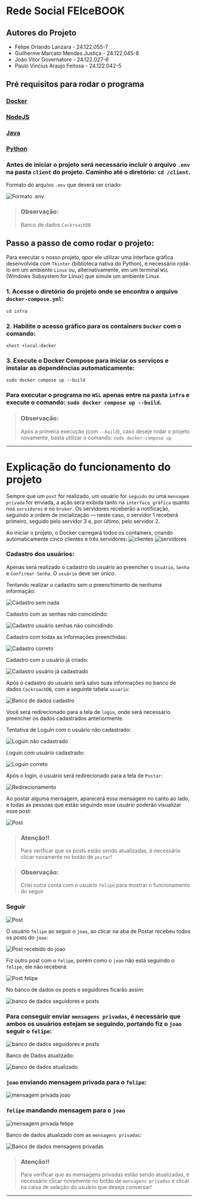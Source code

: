 # Rede Social FEIceBOOK 

## Autores do Projeto
* Felipe Orlando Lanzara - 24.122.055-7
* Guilherme Marcato Mendes Justiça - 24.122.045-8
* João Vitor Governatore - 24.122.027-6
* Paulo Vincius Araujo Feitosa - 24.122.042-5

## Pré requisitos para rodar o programa

### [Docker](https://www.docker.com/)
### [NodeJS](https://nodejs.org/pt/download/current)
### [Java](https://www.oracle.com/java/technologies/downloads/)
### [Python](https://www.python.org/downloads/)
### Antes de iniciar o projeto será necessário incluir o arquivo ```.env``` na pasta ```client``` do projeto. Caminho até o diretório: ```cd /client```.

Formato do arquivo ```.env``` que deverá ser criado:

![Formato .env](https://cdn.discordapp.com/attachments/1372327706980651028/1375306552935845942/image.png?ex=6831358a&is=682fe40a&hm=737ac7936cb6a8ae20efc81406da8bc537a9f79ccffaca688b5c9d200507225c&)
> ### Observação:  
> Banco de dados ```CockroachDB```

## Passo a passo de como rodar o projeto:

Para executar o nosso projeto, qpor ele utilizar uma interface gráfica desenvolvida com ```Tkinter``` (biblioteca nativa do Python), é necessário rodá-lo em um ambiente ```Linux``` ou, alternativamente, em um terminal ```WSL``` (Windows Subsystem for Linux) que simule um ambiente Linux.


### 1.  Acesse o diretório do projeto onde se encontra o arquivo ```docker-compose.yml```:
```cd infra```

### 2. Habilite o acesso gráfico para os containers ```Docker``` com o comando:
```xhost +local:docker```

### 3. Execute o Docker Compose para iniciar os serviços e instalar as dependências automaticamente:
```sudo docker compose up --build```

### Para executar o programa no ```WSL``` apenas entre na pasta ```ìnfra``` e execute o comando: ```sudo docker compose up --build```. 

> ### Observação:  
> Após a primeira execução (com `--build`), caso deseje rodar o projeto novamente, basta utilizar o comando:
> ```sudo docker-compose up```
---

# Explicação do funcionamento do projeto
Sempre que um ```post``` for realizado, um usuário for ```seguido``` ou uma ```mensagem privada``` for enviada, a ação será exibida tanto na ```interface gráfica``` quanto nos ```servidores``` e no ```broker```. Os servidores receberão a notificação, seguindo a ordem de inicialização — neste caso, o servidor 1 receberá primeiro, seguido pelo servidor 3 e, por último, pelo servidor 2.

Ao iniciar o projeto, o Docker carregará todos os containers, criando automaticamente cinco clientes e três servidores:
![clientes](https://cdn.discordapp.com/attachments/1372327706980651028/1375517572056743986/image.png?ex=6831fa11&is=6830a891&hm=d588b80992cb42e55c8507f381b59a4e8b93e2c8250cae5c9aed519dc3c4eacd&)
![servidores](https://cdn.discordapp.com/attachments/1372327706980651028/1375518225449615420/image.png?ex=6831faac&is=6830a92c&hm=02f8e6310ee20bd140dc6c55ef25a46e868d27e596391fbc5fe948c0fb4f1877&)

### Cadastro dos usuários:
Apenas será realizado o cadastro do usuário ao preencher o ```Usuário```, ```Senha``` e ```Confirmar Senha```. O ```usuário``` deve ser único.

Tentando realizar o cadastro sem o preenchimento de nenhuma informação:

![Cadastro sem nada](https://cdn.discordapp.com/attachments/1372327706980651028/1375519001681072189/image.png?ex=6831fb65&is=6830a9e5&hm=1f1daf930cd00259886334279fa8d5c32e62cc395571b5db0701666d2ec2015b&)

Cadastro com as senhas não coincidindo:

![Cadastro usuário senhas não coincidindo](https://cdn.discordapp.com/attachments/1372327706980651028/1375535350642114572/image.png?ex=68320a9f&is=6830b91f&hm=b695281701343ab7cbf530387b9526e16cd1e2bc01f5ea2f95a3d63ed1ceea62&)

Cadastro com todas as informações preenchidas:

![Cadastro correto](https://cdn.discordapp.com/attachments/1372327706980651028/1375519277372805291/image.png?ex=6831fba7&is=6830aa27&hm=b03e2ac14d52732807fbff8cb1b849c1794eac51d6c5638ca11a51b2aad71436&)

Cadastro com o usuário já criado:

![Cadastro usuário já cadastrado](https://cdn.discordapp.com/attachments/1372327706980651028/1375520417380306955/image.png?ex=6831fcb7&is=6830ab37&hm=f607de3b7b957c6ebeefeaafc3f796756fbdd61227ca05265202fe54c3cbebb2&)

Após o cadastro do usuário será salvo suas informações no banco de dados ```CockroachDB```, com a seguinte tabela ```usuario```:

![Banco de dados cadastro](https://cdn.discordapp.com/attachments/1372327706980651028/1375519600443396167/image.png?ex=6831fbf4&is=6830aa74&hm=17e404e5e9741febc06849c6f813aa8e384192dcda10b2f6351fe1ef1047b462&)

Você será redirecionado para a tela de ```login```, onde será necessário preencher os dados cadastrados anteriormente.



Tentativa de Loguin com o usuário não cadastrado:

![Loguin não cadastrado](https://cdn.discordapp.com/attachments/1372327706980651028/1375521274154979430/image.png?ex=6831fd83&is=6830ac03&hm=955115d25ec4f6d027379c65a4e078aa8b2c2e6bd67605e8432139450d4be94f&)

Loguin com usuário cadastrado:

![Loguin correto](https://cdn.discordapp.com/attachments/1372327706980651028/1375521650472255758/image.png?ex=6831fddd&is=6830ac5d&hm=c89cf7527ba396fa22fc24cbe3e6207754d6955718e15992aaa57ef46776a9a2&)

Após o login, o usuário será redirecionado para a tela de ```Postar```:

![Redirecionamento](https://cdn.discordapp.com/attachments/1372327706980651028/1375522008825335848/image.png?ex=6831fe32&is=6830acb2&hm=5fa20d367097ef2d0da4229d3f44c9036c3fa57f0a8121c1604b1cd336d33b55&)

Ao postar alguma mensagem, aparecerá essa mensagem no canto ao lado, e todas as pessoas que estão seguindo esse usuário poderão visualizar esse post: 

![Post](https://cdn.discordapp.com/attachments/1372327706980651028/1375523082516566107/image.png?ex=6831ff32&is=6830adb2&hm=23df535cd931cdb66b47c53c872aeabddc07f46e57124c877c1d12e7d1cae642&)

> ### Atenção!!
> Para verificar que os posts estão sendo atualizadas, é necessário clicar novamente no botão de ```postar```!

> ### Observação:  
> Criei outra conta com o usuário ```felipe``` para mostrar o funcionamento do seguir

### Seguir

![Post](https://cdn.discordapp.com/attachments/1372327706980651028/1375524073517351033/image.png?ex=6832001f&is=6830ae9f&hm=7f3b67356ba2c76a1a137abd76ab279e8bf8bb2ff19f1532471d322dde50962d&)

O usuário ```felipe``` ao seguir o ```joao```, ao clicar na aba de Postar recebeu todos os posts do ```joao```:

![Post recebido do joao](https://cdn.discordapp.com/attachments/1372327706980651028/1375524357689970839/image.png?ex=68320062&is=6830aee2&hm=f9c06e7b8b5af00b90ef5276bcca52929674f164b2ebb274c854f20bd0cd2f53&)

Fiz outro post com o ```felipe```, porém como o ```joao``` não está seguindo o ```felipe```, ele não receberá:

![Post felipe](https://cdn.discordapp.com/attachments/1372327706980651028/1375525015260233758/image.png?ex=683200ff&is=6830af7f&hm=6afbcdf94675417566aae6905c76624fd81958fb576892a3a935ebf5f5b3a32a&)

No banco de dados os posts e seguidores ficarão assim:

![banco de dados seguidores e posts](https://cdn.discordapp.com/attachments/1372327706980651028/1375525845736755394/image.png?ex=683201c5&is=6830b045&hm=2149ce9e40402d55c656ce10def28430af035932febdea17f27dacef9ccdc05e&)


### Para conseguir enviar ```mensagens privadas```, é necessário que ambos os usuários estejam se seguindo, portando fiz o ```joao``` seguir o ```felipe```:

![banco de dados seguidores e posts](https://cdn.discordapp.com/attachments/1372327706980651028/1375527086147768410/image.png?ex=683202ed&is=6830b16d&hm=5c4216cb99a745758da952785bbd85d37a65993ee451f935dda37d71a2cfbd45&)

Banco de Dados atualizado:

![banco de dados atualizado](https://cdn.discordapp.com/attachments/1372327706980651028/1375527800785731635/image.png?ex=68320397&is=6830b217&hm=211f28e1273ee66863d3c861369a5bd32cab8e6ad7c3528554a709596209efe0&)

### ```joao``` enviando mensagem privada para o ```felipe```:

![mensagem privada joao](https://cdn.discordapp.com/attachments/1372327706980651028/1375528511837573272/image.png?ex=68320441&is=6830b2c1&hm=0fc0405db7c6646c37735a3cedb2a8efb15786f83e42d8a1bbe1c9fafc65ec81&)

### ```felipe``` mandando mensagem para o ```joao```

![mensagem privada felipe](https://cdn.discordapp.com/attachments/1372327706980651028/1375529689946259577/image.png?ex=6832055a&is=6830b3da&hm=0492f71725c7810add2f9d22e0a8308eeb35553056f6b619512c11b3f2920fd5&)

Banco de dados atualizado com as ```mensagens privadas```:

![Banco de dados mensagens privadas](https://cdn.discordapp.com/attachments/1372327706980651028/1375530151047331930/image.png?ex=683205c8&is=6830b448&hm=aeb7edba95548d464b561c24826bf546827bf8a8a6815df95b1bfa409df826f3&)

> ### Atenção!!
> Para verificar que as mensagens privadas estão sendo atualizadas, é necessário clicar novamente no botão de ```mensagens privadas``` e clicar na caixa de seleção do usuário que deseja conversar!

---

